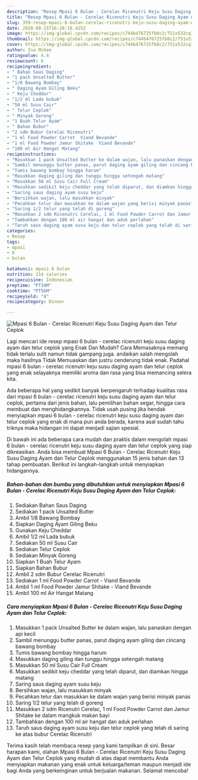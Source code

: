 ```yaml
---
description: "Resep Mpasi 6 Bulan - Cerelac Ricenutri Keju Susu Daging Ayam dan Telur Ceplok | Resep Bumbu Mpasi 6 Bulan - Cerelac Ricenutri Keju Susu Daging Ayam dan Telur Ceplok Yang Enak dan Simpel"
title: "Resep Mpasi 6 Bulan - Cerelac Ricenutri Keju Susu Daging Ayam dan Telur Ceplok | Resep Bumbu Mpasi 6 Bulan - Cerelac Ricenutri Keju Susu Daging Ayam dan Telur Ceplok Yang Enak dan Simpel"
slug: 359-resep-mpasi-6-bulan-cerelac-ricenutri-keju-susu-daging-ayam-dan-telur-ceplok-resep-bumbu-mpasi-6-bulan-cerelac-ricenutri-keju-susu-daging-ayam-dan-telur-ceplok-yang-enak-dan-simpel
date: 2020-08-15T16:28:18.425Z
image: https://img-global.cpcdn.com/recipes/c744b476725fb8c2/751x532cq70/mpasi-6-bulan-cerelac-ricenutri-keju-susu-daging-ayam-dan-telur-ceplok-foto-resep-utama.jpg
thumbnail: https://img-global.cpcdn.com/recipes/c744b476725fb8c2/751x532cq70/mpasi-6-bulan-cerelac-ricenutri-keju-susu-daging-ayam-dan-telur-ceplok-foto-resep-utama.jpg
cover: https://img-global.cpcdn.com/recipes/c744b476725fb8c2/751x532cq70/mpasi-6-bulan-cerelac-ricenutri-keju-susu-daging-ayam-dan-telur-ceplok-foto-resep-utama.jpg
author: Ina McGee
ratingvalue: 4.4
reviewcount: 6
recipeingredient:
- " Bahan Saus Daging"
- "1 pack Unsalted Butter"
- "1/8 Bawang Bombay"
- " Daging Ayam Giling Beku"
- " Keju Cheddar"
- "1/2 ml Lada bubuk"
- "50 ml Susu Cair"
- " Telur Ceplok"
- " Minyak Goreng"
- "1 Buah Telur Ayam"
- " Bahan Bubur"
- "2 sdm Bubur Cerelac Ricenutri"
- "1 ml Food Powder Carrot  Viand Bevande"
- "1 ml Food Powder Jamur Shitake  Viand Bevande"
- "100 ml Air Hangat Matang"
recipeinstructions:
- "Masukkan 1 pack Unsalted Butter ke dalam wajan, lalu panaskan dengan api kecil"
- "Sambil menunggu butter panas, parut daging ayam giling dan cincang bawang bombay"
- "Tumis bawang bombay hingga harum"
- "Masukkan daging giling dan tunggu hingga setengah matang"
- "Masukkan 50 ml Susu Cair Full Cream"
- "Masukkan sedikit keju cheddar yang telah diparut, dan diamkan hingga matang"
- "Saring saus daging ayam susu keju"
- "Bersihkan wajan, lalu masukkan minyak"
- "Pecahkan telur dan masukkan ke dalam wajan yang berisi minyak panas"
- "Saring 1/2 telur yang telah di goreng"
- "Masukkan 2 sdm Ricenutri Cerelac, 1 ml Food Powder Carrot dan Jamur Shitake ke dalam mangkuk makan bayi"
- "Tambahkan dengan 100 ml air hangat dan aduk perlahan"
- "Taruh saus daging ayam susu keju dan telur ceplok yang telah di saring ke atas bubur Cerelac Ricenutri"
categories:
- Resep
tags:
- mpasi
- 6
- bulan

katakunci: mpasi 6 bulan 
nutrition: 214 calories
recipecuisine: Indonesian
preptime: "PT34M"
cooktime: "PT56M"
recipeyield: "4"
recipecategory: Dinner

---
```



![Mpasi 6 Bulan - Cerelac Ricenutri Keju Susu Daging Ayam dan Telur Ceplok](https://img-global.cpcdn.com/recipes/c744b476725fb8c2/751x532cq70/mpasi-6-bulan-cerelac-ricenutri-keju-susu-daging-ayam-dan-telur-ceplok-foto-resep-utama.jpg)

Lagi mencari ide resep mpasi 6 bulan - cerelac ricenutri keju susu daging ayam dan telur ceplok yang Enak Dan Mudah? Cara Memasaknya memang tidak terlalu sulit namun tidak gampang juga. andaikan salah mengolah maka hasilnya Tidak Memuaskan dan justru cenderung tidak enak. Padahal mpasi 6 bulan - cerelac ricenutri keju susu daging ayam dan telur ceplok yang enak selayaknya memiliki aroma dan rasa yang bisa memancing selera kita.

Ada beberapa hal yang sedikit banyak berpengaruh terhadap kualitas rasa dari mpasi 6 bulan - cerelac ricenutri keju susu daging ayam dan telur ceplok, pertama dari jenis bahan, lalu pemilihan bahan segar, hingga cara membuat dan menghidangkannya. Tidak usah pusing jika hendak menyiapkan mpasi 6 bulan - cerelac ricenutri keju susu daging ayam dan telur ceplok yang enak di mana pun anda berada, karena asal sudah tahu triknya maka hidangan ini dapat menjadi sajian spesial.




Di bawah ini ada beberapa cara mudah dan praktis dalam mengolah mpasi 6 bulan - cerelac ricenutri keju susu daging ayam dan telur ceplok yang siap dikreasikan. Anda bisa membuat Mpasi 6 Bulan - Cerelac Ricenutri Keju Susu Daging Ayam dan Telur Ceplok menggunakan 15 jenis bahan dan 13 tahap pembuatan. Berikut ini langkah-langkah untuk menyiapkan hidangannya.

<!--inarticleads1-->

##### Bahan-bahan dan bumbu yang dibutuhkan untuk menyiapkan Mpasi 6 Bulan - Cerelac Ricenutri Keju Susu Daging Ayam dan Telur Ceplok:

1. Sediakan  Bahan Saus Daging
1. Sediakan 1 pack Unsalted Butter
1. Ambil 1/8 Bawang Bombay
1. Siapkan  Daging Ayam Giling Beku
1. Gunakan  Keju Cheddar
1. Ambil 1/2 ml Lada bubuk
1. Sediakan 50 ml Susu Cair
1. Sediakan  Telur Ceplok
1. Sediakan  Minyak Goreng
1. Siapkan 1 Buah Telur Ayam
1. Siapkan  Bahan Bubur
1. Ambil 2 sdm Bubur Cerelac Ricenutri
1. Sediakan 1 ml Food Powder Carrot - Viand Bevande
1. Ambil 1 ml Food Powder Jamur Shitake - Viand Bevande
1. Ambil 100 ml Air Hangat Matang




<!--inarticleads2-->

##### Cara menyiapkan Mpasi 6 Bulan - Cerelac Ricenutri Keju Susu Daging Ayam dan Telur Ceplok:

1. Masukkan 1 pack Unsalted Butter ke dalam wajan, lalu panaskan dengan api kecil
1. Sambil menunggu butter panas, parut daging ayam giling dan cincang bawang bombay
1. Tumis bawang bombay hingga harum
1. Masukkan daging giling dan tunggu hingga setengah matang
1. Masukkan 50 ml Susu Cair Full Cream
1. Masukkan sedikit keju cheddar yang telah diparut, dan diamkan hingga matang
1. Saring saus daging ayam susu keju
1. Bersihkan wajan, lalu masukkan minyak
1. Pecahkan telur dan masukkan ke dalam wajan yang berisi minyak panas
1. Saring 1/2 telur yang telah di goreng
1. Masukkan 2 sdm Ricenutri Cerelac, 1 ml Food Powder Carrot dan Jamur Shitake ke dalam mangkuk makan bayi
1. Tambahkan dengan 100 ml air hangat dan aduk perlahan
1. Taruh saus daging ayam susu keju dan telur ceplok yang telah di saring ke atas bubur Cerelac Ricenutri




Terima kasih telah membaca resep yang kami tampilkan di sini. Besar harapan kami, olahan Mpasi 6 Bulan - Cerelac Ricenutri Keju Susu Daging Ayam dan Telur Ceplok yang mudah di atas dapat membantu Anda menyiapkan makanan yang enak untuk keluarga/teman maupun menjadi ide bagi Anda yang berkeinginan untuk berjualan makanan. Selamat mencoba!
